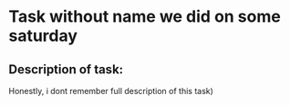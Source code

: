 # Task without name we did on some saturday

## Description of task:

Honestly, i dont remember full description of this task)

